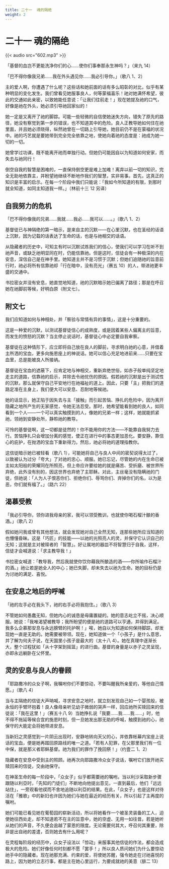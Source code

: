 ```yaml
---
title: 二十一  魂的隔绝
weight: 2
---
```


# 二十一 魂的隔绝

{{< audio src="602.mp3" >}}

「基督的血岂不更能洗净你们的心……使你们事奉那永生神吗？」（来九 14）

「巴不得你像我兄弟……我在外头遇见你……我必引导你。」（歌八 1、2）

主的爱人啊，你遭遇了什么呢？这些话和她前面的话有多么昭彰的对比，似乎有某种明显的变化发生。我们曾看见她服事良人，何等蒙福喜乐！祂对她满怀希望，彼此的交通如此亲密，以致她能任意说：「让我们往前走！」现在她提及祂的口气，好像是祂在外头，她必须引导祂回家似的！

她一定是又离开了祂的脚踪。可能一些轻微的自信使她迷失方向，错失了原先的路径，她没有察觉到第一步的错误，也不知道其中的危险。良人正教导她如何住在祂里面，并且她必须晓得，纵然祂曾在一切路上引导她，她目前仍不是在蒙福的状况中。祂的巧艺就是要她带到完全完全依靠之地，使她向着祂的态度是：祂成为她一切的一切。

她曾学过功课，既不能离开祂而单独行动。但她仍可能因自以为知道如何安家，而失去与祂同行！

倒空自我的智慧是困难的，一直保持倒空更是难上加难！离弃以前一切的知识，完全无助地依靠主，并盼望祂继续不断地作我们的智慧，实非易事。首先，这真正的知识是丰富的启示。在每一个阶段中我们只能说：「我如今所知道的有限，到那时就全知道，如同主知道我一样。」（林前十三 12 另译）

## 自我努力的危机

「巴不得你像我的兄弟……我就……我必……我可以……。」（歌八 1、2）

基督徒已与神隔绝的第一暗示，是来自主的沉默——在心里沉默，也在圣经的话语上沉默，因为记载的话表达了生命的话，也是与祂相交的话语。

从隐藏者的历史中，可知主有时以沉默试炼我们的信心，使我们可以学习在听不到祂声音，或缺乏祂明显同在时，仍能信靠祂。但是这时，信徒会有一种极深的内在安息，深信自己是在神手里。她知道主并不是习惯于沉默；但她们追随祂的旨意前行时，祂必将所有信靠祂却「行在暗中，没有亮光」（赛五 10）的人，带进祂更丰盛的交通中。

书拉密女并没有安息，她直觉地知道，祂的沉默暗示她已偏离了路径；那是在呼召她在祂脚前等候，好明白原（附文七）。

## 附文七

我们应知道如何与神相处，并「察验与常情有异的事情」，这是十分重要的。

这是一种爱的沉默，以测试基督徒信心的成熟度，或是因着某些人偏离主的旨意，而发生的愤怒的沉默？当主停止说话时，基督徒心中必定要自我审察。

基督徒在这种情形下，应立即将自己放在良人的脚前，寻求明白祂的心意，并借着主所洒的宝血，更多向施恩座上的神说话。她可以信心充足地进前来……只要在宝血里，总是能被良人所接纳。

基督徒在宝血的遮蔽下，应肯定地与神相交，重新弃绝世俗，如赤子般单纯坚定地走主的道路，信靠祂的启示，并除去令祂忧伤的原因。假若祂的沉默是出于测试性的沉默，那么就保守自己平安地行在祂福祉的道上。因此，只要「主」把我们的道路定准在主身上，我们便大可以安息、忍耐地等候祂。

她的话显示，她正陷于因失去与主「接触」而引起苦恼、挣扎的危险中，因为离开隐藏之地所产生的无家感觉，令她无法忍受。那时，她希望能看到她的良人，如同看到一个人——一个可以真实触摸到的人，像她的兄弟一样；这样，她就能抓紧祂，领祂到安静处所，静聆祂的教导。

可怜的基督徒啊，这一切都是徒然的！你不能用你的方法——不能靠自我努力去行。苦恼挣扎只会增加分离的感觉，使正在进行中的事态更加恶化。要安静，靠信心的庇护，在抛洒的宝血下重新得力。然后，祂必将祂的道理指教你。

这信徒暗示她已被轻看（歌八 1），可能她将自己与良人中间的密契说得太过了，以致被认为过分「夸大」了对祂的忠心、顺服。她已忘记，尽管她的内在生命已被主如太阳般的荣耀同在所照亮，但上帝应许要给她的就是痛苦、受折磨、被世界所弃绝，此外没有别的，因这世界也弃绝了主耶稣。对此，主丝毫没有隐瞒祂的门徒，但祂说：「人为人子恨恶你们、拒绝你们、辱骂你们、弃掉你们的名，以为是恶，你们就有福了。」（路六 22）

## 渴慕受教

「我必引导你，领你进我母亲的家，我可以领受教训，也就使你喝石榴汁酿的香酒。」（歌八 2）

假如她问我或曾有其他想法，就会发现她对自己全然无知，连那些她所应当知道的也懵懂昏昧。这是「巧匠」的技能——以祂的光照亮人的灵，并保守它认识自己的无知；这就是主对被赎者的「智慧」。好让属地的器皿不将智慧归于自我，这样，信徒才会喊道说：「求主教导我！」

书拉密女喊道：「教导我，然后我就使你饮你藉我所酿造的酒——你所喻作石榴汁的酒。」祂让若是她全人的中心；她已失脚，却未失去以祂为生命。她的目标仍是为讨祂的满足、喜悦。

## 在安息之地后的呼喊

「祂的左手必在我头下，祂的右手必将我抱住。」（歌八 3）

不管她如何愚蠢无知，但她内心的诚恳是毋庸置疑的。她的意志屹立不摇，决心顺服。她说：「我唯渴望被教导；我所盼望的便是祂的道路可以亨通，并得到满足。我多么企慕那安息与永远膀臂的托护啊！」唉，她自以为知道如何保持脚踪，却发现她一直是无助的。她需要被带领。现在，她知道做一个「小孩子」是什么意思，并了解为何夫子说，在天国里小孩子是最大的（太十八 4）。她在真理中逐渐长大，整个过程犹如「从十字架到摇篮」的进行曲。基督的身量是以赤子之灵呈现，亦即永远躺卧在父怀里。

## 灵的安息与良人的眷顾

「耶路撒冷的众女子啊，我嘱咐你们不要惊动，不要叫醒我所亲爱的，等他自己情愿。」（歌八 4）

当与主隔绝的信徒大声呐喊，寻求安息之地时，就立刻发现自己如一个婴孩般，被永恒的手臂环抱着！良人像母亲听见幼子微弱的哭声一样，回应祂所买赎回来的信徒说：「我在这里！」（赛五十八 9）当她挣扎说「我要……我……我……」时，他不得不拖延等候合宜的施恩时刻，但一旦她发出那无助的呼喊，触摸到祂的心，祂保守的大能定会将她带进安息。

当新妇之灵感觉到一片阴云出现时，安静地转向天父的心，并依靠帐幕内宝座上说话的宝血，便是她再踏回原路线的唯一之道。「若有人犯罪，在父那里我们有一位中保，就是那义者耶稣基督。祂为我们的罪作了挽回祭！」（约壹二 1、2）

隐藏者在安息中受到主的照顾。祂再次向耶路撒冷众女子说话，嘱咐它们放开祂买赎回来的信徒，交由祂保守。

在神圣生命的每一阶段中，「众女子」似乎都需要祂的嘱咐。当以利沙采取新步骤跟随以利亞时，「先知的门徒们」不断地向他提出意见，一直到最后，他们「远远站住」，一旁观看他锲而不舍地追随以利亞的结果。在此，「众女子」也是这样对待活在「雅歌」中的新妇也许因为她们与她在最近的经历有关，所以引起了主再度的嘱咐。

她们可能已看见她在葡萄园的崭新活动，所以将她看作一个被圣灵装备的工人，迫使她往西处走，却不知道若不在主的旨意中，她的空虚、无用一如往昔。若是她听从她们的声音，不久便会逾越了蒙恩的限度。无论需要何其大，呼召何其重要，除非是出自祂的差遣，否则她去有什么用呢？

在灵程每阶段的经历中，众女子设法以「惊动」来服事其他信徒的作法，都会造成极大的危险。她们好像任何时刻都不愿「罢手！」所以良人质问她们为什么要惊动祂手中的隐藏者。现在祂那充满、约束的爱，将使她苏醒，强令她走在讨祂喜悦的路上，因为她的立志行事，都是主在她心里运行，为要成就祂的美意（腓二 13）
